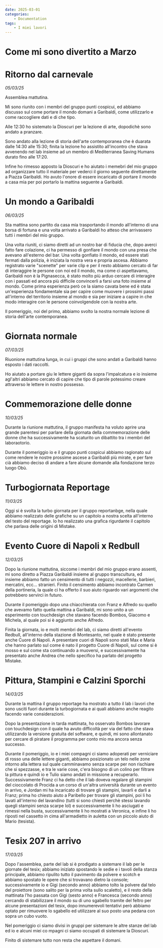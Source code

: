 ```yaml
---
date: 2025-03-01
categories:
    - Documentation
tags:
    - I miei lavori
---
```


# Come mi sono divertito a Marzo

# Ritorno dal carnevale
*05/03/25*

Assemblea mattutina.

Mi sono riunito con i membri del gruppo punti cospicui, ed abbiamo discusso sul come portare il mondo domani a Garibaldi, come utilizzarlo e come raccogliere dati e di che tipo.

Alle 12:30 ho sistemato la Dioscuri per la lezione di arte, dopodichè sono andato a pranzare.

Sono andato alla lezione di storia dell'arte contemporanea che è duarata dalle 14:30 alle 15:30; finita la lezione ho assistito all'incontro che stava avvenendo nel lab insieme ad un membro di Mediterranea Saving Humans durato fino alle 17:20.

Infine ho rimesso apposto la Dioscuri e ho aiutato i memebri del mio gruppo ad organizzare tutto il materiale per vederci il giorno seguente direttamente a Piazza Garibaldi.
Ho avuto l'onore di essere incaricato di portare il mondo a casa mia per poi portarlo la mattina seguente a Garibaldi.


# Un mondo a Garibaldi
*06/03/25*

Sta mattina sono partito da casa mia trasportando il mondo all'interno di una borsa di fortuna e una volta arrivato a Garibaldi ho atteso che arrivassero tutti i membri del mio gruppo.

Una volta riuniti, ci siamo diretti ad un nostro bar di fiducia che, dopo averci fatto fare colazione, ci ha permesso di gonfiare il mondo con una presa che avevano all'esterno del bar.
Una volta gonfiato il mondo, ed essere stati fermati dalla polizia, è iniziata la nostra vera e propria ascesa.
Abbiamo registrato varie "scenette" per varie clip e per il resto abbiamo cercato di far di interaggire le persone con noi ed il mondo, ma come ci aspettavamo, Garibaldi non è la Pignasecca, è stato molto più arduo cercare di interagire con i passati ed ancora più difficile convincerli a farsi una foto insieme al mondo.
Come prima esperienza però ce la siamo cavata bene ed è stata un'esperienza fondamentale sia per capire come muovere i prossimi passi all'interno del territorio insieme al mondo e sia per iniziare a capire in che modo interagire con le persone coinvolgendole con la nostra arte.

Il pomeriggio, noi del primo, abbiamo svolto la nostra normale lezione di storia dell'arte contemporanea.


# Giornata normale
*07/03/25*

Riuonione mattutina lunga, in cui i gruppi che sono andati a Garibaldi hanno esposto i dati raccolti.

Ho aiutato a portare giu le lettere giganti da sopra l'impalcatura e io insieme agl'altri abbiamo cercato di capire che tipo di parole potessimo creare attraverso le lettere in nostro possesso.


# Commemorazione delle donne
*10/03/25*

Durante la riunione mattutina, il gruppo manifesta ha voluto aprire una grande parentesi per parlare della giornata della commemorazione delle donne che ha successivamente ha scaturito un dibattito tra i membri del laboraotorio.

Durante il pomeriggio io e il gruppo punti cospicui abbiamo ragionato sul come rendere le nostre prossime ascese a Garibaldi più mirate, e per fare cià abbiamo deciso di andare a fare alcune domande alla fondazione terzo luogo Obù.


# Turbogiornata Reportage
*11/03/25*

Oggi si è svolta la turbo giornata per il gruppo reportanbge, nella quale abbiamo realizzato delle grafiche su un capitolo a nostra scelta all'interno del testo del reportage.
Io ho realizzato una grafica rigurdante il capitolo che parlava delle origini di Mistake.


# Evento Cuore di Napoli x Redbull
*12/03/25*

Dopo la riunione mattutina, siccome i membri del mio gruppo erano assenti, mi sono diretto a Piazza Garibaldi insieme al gruppo transcultura, ed insieme abbiamo fatto un censimento di tutti i negozzi, macellerie, barbieri, mercatini, ecc... stranieri.
Finito il censimento abbiamo incontrato Carmen della portineria, la quale ci ha offerto il suo aiuto riguardo vari argomenti che potrebbero servirci in futuro.

Durante il pomeriggio dopo una chiacchierata con Franz e Alfredo su quello che avevamo fatto quella mattina a Garibaldi, mi sono unito a un esperimento con touchdesign che stavano facendo Bombos, Giacomo e Michela, al quale poi si è aggiunto anche Alfredo.

Finita la giornata, io e molti membri del lab, ci siamo diretti all'evento Redbull, all'interno della stazione di Montesanto, nel quale è stato presente anche Cuore di Napoli.
A presentare cuori di Napoli sono stati Max e Maria che hanno parlato sul come è nato il progetto Cuore di Napoli, sul come si è mosso e sul come sta continuando a muoversi, e successivamente ha presentato anche Andrea che nello specifico ha parlato del progetto Mistake. 


# Pittura, Stampini e Calzini Sporchi
*14/03/25*

Durante la mattina il gruppo reportage ha mostrato a tutto il lab i lavori che sono usciti fuori durante la turbogiornata e ai quali abbiamo anche reagito facendo varie considerazioni.

Dopo la presentazione in tarda mattinata, ho osservato Bombos lavorare con touchdesign con il quale ha avuto difficoltà per via del fatto che stava utilizzando la versione gratuita del software, e quindi, mi sono allontanato per cercare di piratare il programma per conto mio ma ancora senza successo.

Durante il pomeriggio, io e i miei compagni ci siamo adoperati per verniciare di rosso una delle lettere giganti, abbiamo posizionato un telo nelle zone intorno alla lettera sul quale camminavamo senza scarpe per non rischiare che si spezzasse, e tra le varie cose, c'era bisogno di un colino per filtrare la pittura e quindi io e Tulio siamo andati in missione a recuperarlo.
Successivamente Franz ci ha detto che il lab doveva regalare gli stampini del cioccolato di Procida a un corso di un'altra università durante un evento in arrivo, e Jordan mi ha incaricato di trovare gli stampini, lavarli e darli a Franz; prima ho chiesto aiuto a Paribello per trovare gli stampini, poi li ho lavati all'interno del lavandino (tutti si sono chiesti perchè stessi lavando quegli stampini senza scarpe lol) e successivamente li ho asciugati e rimessi nella busta, successivamente li ho mostrati a Veronica, e infine li ho riposti nel cassetto in cima all'armadietto in auletta con un piccolo aiuto di Mario (tesista).


# Tesix 207 in arrivo
*17/03/25*

Dopo l'assemblea, parte del lab si è prodigato a sistemare il lab per le giornate del tesix; abbiamo iniziato spostando le sedie e i tavoli della stanza principale, abbiamo ripulito tutto il pavimento da polvere e scotch e abbiamo spostato le opere che si trovavano dietro la console; successivamente io e Gigi (secondo anno) abbiamo tolto la polvere dal telo del proiettore (sono salito per la prima volta sullo scaletto), e il resto della mattinata l'ho passata con Gigi (sesto anno) e Francesca (secondo anno) cercando di stabilizzare il mondo su di uno sgabello tramite del feltro per alcune presentazioni del tesix, dopo innumerevoli tentativi però abbiamo optato per rimuovere lo sgabello ed utilizzare al suo posto una pedana con sopra un cubo vuoto.

Nel pomeriggio ci siamo divisi in gruppi per sistemare le altre stanze del lab ed io e alcuni miei co mpagni ci siamo occupati di sistemare la Dioscuri.

Finito di sistemare tutto non resta che aspettare il domani.